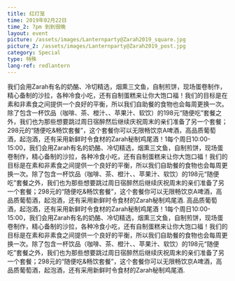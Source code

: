 ```yaml
---
title: 红灯笼
time: 2019年02月22日
time_2: 7pm 到到很晚
layout: event
picture: /assets/images/Lanternparty@Zarah2019_square.jpg
picture_2: /assets/images/Lanternparty@Zarah2019_post.jpg
category: Special
type: 特殊
lang-ref: redlantern
---
```

我们会用Zarah有名的奶酪、冷切精选，烟熏三文鱼，自制煎饼，现场蛋卷制作，精心备制的沙拉，各种冷食小吃，还有自制蛋糕来让你大饱口福！我们的目标是在素和非素食之间提供一个良好的平衡，所以我们自助餐的食物也会每周更换一次。除了包含一杯饮品（咖啡、茶、橙汁、、苹果汁、软饮）的198元“随便吃”套餐之外，我们也为那些想要跳过周日宿醉然后继续庆祝周末的亲们准备了另一个套餐；298元的“随便吃&畅饮套餐”，这个套餐你可以无限畅饮京A啤酒，高品质葡萄酒，起泡酒，还有采用新鲜时令食材的Zarah秘制鸡尾酒！1每个周日10:00-15:00，我们会用Zarah有名的奶酪、冷切精选，烟熏三文鱼，自制煎饼，现场蛋卷制作，精心备制的沙拉，各种冷食小吃，还有自制蛋糕来让你大饱口福！我们的目标是在素和非素食之间提供一个良好的平衡，所以我们自助餐的食物也会每周更换一次。除了包含一杯饮品（咖啡、茶、橙汁、、苹果汁、软饮）的198元“随便吃”套餐之外，我们也为那些想要跳过周日宿醉然后继续庆祝周末的亲们准备了另一个套餐；298元的“随便吃&畅饮套餐”，这个套餐你可以无限畅饮京A啤酒，高品质葡萄酒，起泡酒，还有采用新鲜时令食材的Zarah秘制鸡尾酒. 高品质葡萄酒，起泡酒，还有采用新鲜时令食材的Zarah秘制鸡尾酒！1每个周日10:00-15:00，我们会用Zarah有名的奶酪、冷切精选，烟熏三文鱼，自制煎饼，现场蛋卷制作，精心备制的沙拉，各种冷食小吃，还有自制蛋糕来让你大饱口福！我们的目标是在素和非素食之间提供一个良好的平衡，所以我们自助餐的食物也会每周更换一次。除了包含一杯饮品（咖啡、茶、橙汁、、苹果汁、软饮）的198元“随便吃”套餐之外，我们也为那些想要跳过周日宿醉然后继续庆祝周末的亲们准备了另一个套餐；298元的“随便吃&畅饮套餐”，这个套餐你可以无限畅饮京A啤酒，高品质葡萄酒，起泡酒，还有采用新鲜时令食材的Zarah秘制鸡尾酒.

